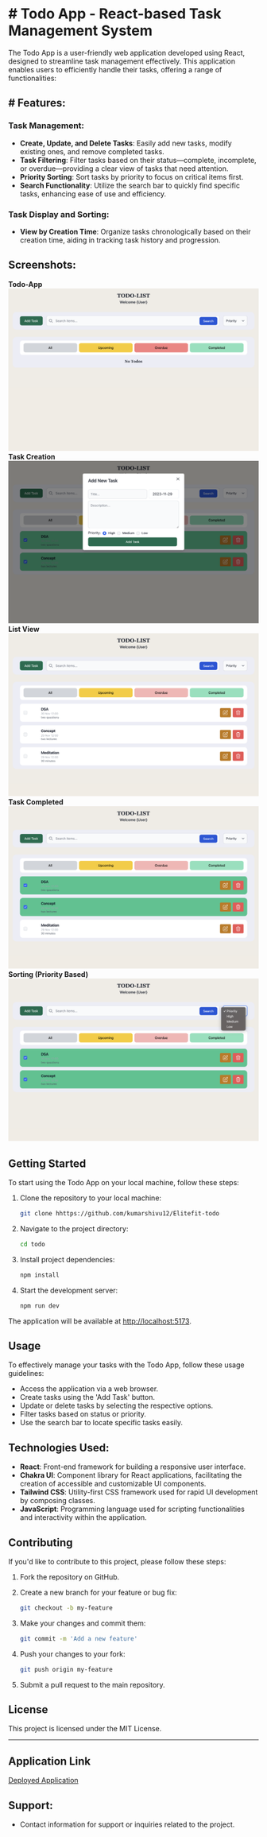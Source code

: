 # # Todo App - React-based Task Management System

The Todo App is a user-friendly web application developed using React, designed to streamline task management effectively. This application enables users to efficiently handle their tasks, offering a range of functionalities:


## # Features:

### Task Management:

-   **Create, Update, and Delete Tasks**: Easily add new tasks, modify existing ones, and remove completed tasks.
-   **Task Filtering**: Filter tasks based on their status—complete, incomplete, or overdue—providing a clear view of tasks that need attention.
-   **Priority Sorting**: Sort tasks by priority to focus on critical items first.
-   **Search Functionality**: Utilize the search bar to quickly find specific tasks, enhancing ease of use and efficiency.

### Task Display and Sorting:

-   **View by Creation Time**: Organize tasks chronologically based on their creation time, aiding in tracking task history and progression.

## Screenshots:
**Todo-App**
![Todo App Screenshot](src/assets/first.png)
**Task Creation**
![Todo App Screenshot](src/assets/fifth.png)
**List View**
![Todo App Screenshot](src/assets/second.png)
**Task Completed**
![Todo App Screenshot](src/assets/third.png)
**Sorting (Priority Based)**
![Todo App Screenshot](src/assets/forth.png)

## Getting Started

To start using the Todo App on your local machine, follow these steps:

1. Clone the repository to your local machine:

   ```bash
   git clone hhttps://github.com/kumarshivu12/Elitefit-todo
   ```

2. Navigate to the project directory:

   ```bash
   cd todo
   ```

3. Install project dependencies:

   ```bash
   npm install
   ```

4. Start the development server:

   ```bash
   npm run dev
   ```

The application will be available at [http://localhost:5173](http://localhost:5173).


## Usage
To effectively manage your tasks with the Todo App, follow these usage guidelines:
-   Access the application via a web browser.
-   Create tasks using the 'Add Task' button.
-   Update or delete tasks by selecting the respective options.
-   Filter tasks based on status or priority.
-   Use the search bar to locate specific tasks easily.

## Technologies Used:
-   **React**: Front-end framework for building a responsive user interface.
-   **Chakra UI**: Component library for React applications, facilitating the creation of accessible and customizable UI components.
-   **Tailwind CSS**: Utility-first CSS framework used for rapid UI development by composing classes.
-   **JavaScript**: Programming language used for scripting functionalities and interactivity within the application.

## Contributing

If you'd like to contribute to this project, please follow these steps:

1. Fork the repository on GitHub.
2. Create a new branch for your feature or bug fix:

   ```bash
   git checkout -b my-feature
   ```

3. Make your changes and commit them:

   ```bash
   git commit -m 'Add a new feature'
   ```

4. Push your changes to your fork:

   ```bash
   git push origin my-feature
   ```

5. Submit a pull request to the main repository.

## License

This project is licensed under the MIT License.

---
## Application Link
[Deployed Application](https://shivam-todo-app.netlify.app/)


## Support:
-   Contact information for support or inquiries related to the project.

